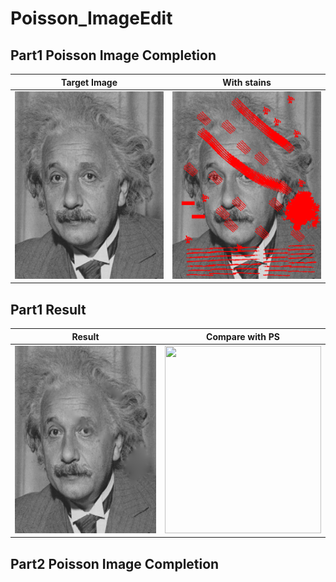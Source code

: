 # Poisson_ImageEdit

## Part1 Poisson Image Completion
|Target Image| With stains |
|---|---|
|<img src="./results/einstein.jpg" height="300px" width="250px" >|<img src="./results/einsteinSample.bmp" height="300px" width="250px" >|


## Part1 Result
|Result|Compare with PS|
|---|---|
|<img src="./results/Part1_result.bmp" height="300px" width="250px" >|<img src="./results/Part1_result.gif" height="300px" width="250px" >|


## Part2 Poisson Image Completion